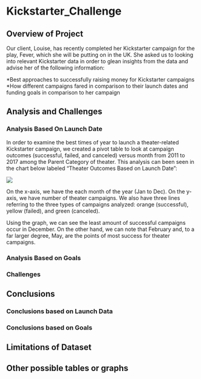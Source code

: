 # Kickstarter_Challenge

## Overview of Project 

Our client, Louise, has recently completed her Kickstarter campaign for the play, Fever, which she will be putting on in the UK. She asked us to looking into relevant Kickstarter data in order to glean insights from the data and advise her of the following information: 

  *Best approaches to successfully raising money for Kickstarter campaigns <br />
  *How different campaigns fared in comparison to their launch dates and funding goals in comparison to her campaign

## Analysis and Challenges

### Analysis Based On Launch Date 

In order to examine the best times of year to launch a theater-related Kickstarter campaign, we created a pivot table to look at campaign outcomes (successful, failed, and canceled) versus month from 2011 to 2017 among the Parent Category of theater. This analysis can been seen in the chart below labeled “Theater Outcomes Based on Launch Date”: 

![](pathway)

On the x-axis, we have the each month of the year (Jan to Dec). On the y-axis, we have number of theater campaigns. We also have three lines referring to the three types of campaigns analyzed: orange (successful), yellow (failed), and green (canceled).

Using the graph, we can see the least amount of successful campaigns occur in December. On the other hand, we can note that February and, to a far larger degree, May, are the points of most success for theater campaigns.  

### Analysis Based on Goals

### Challenges

## Conclusions 

### Conclusions based on Launch Data 

### Conclusions based on Goals 

## Limitations of Dataset

## Other possible tables or graphs 
